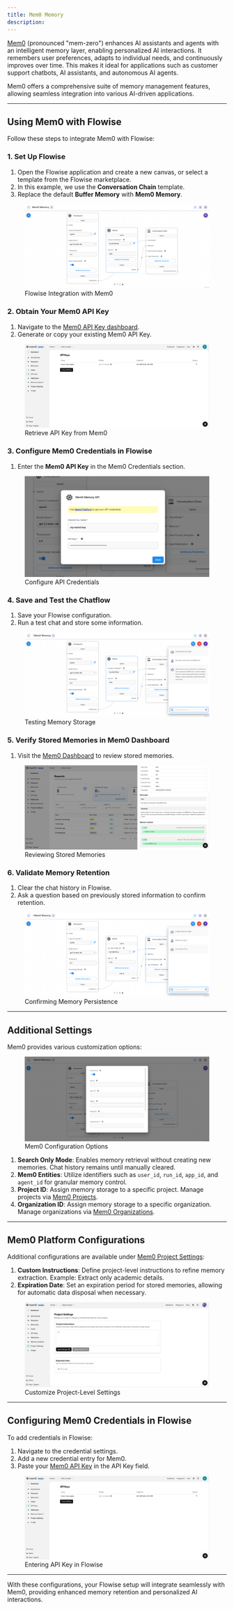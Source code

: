 ```yaml
---
title: Mem0 Memory
description:
---
```



[Mem0](https://github.com/mem0ai/mem0) (pronounced "mem-zero") enhances AI assistants and agents with an intelligent memory layer, enabling personalized AI interactions. It remembers user preferences, adapts to individual needs, and continuously improves over time. This makes it ideal for applications such as customer support chatbots, AI assistants, and autonomous AI agents.

Mem0 offers a comprehensive suite of memory management features, allowing seamless integration into various AI-driven applications.

---

## Using Mem0 with Flowise

Follow these steps to integrate Mem0 with Flowise:

### 1. Set Up Flowise

1. Open the Flowise application and create a new canvas, or select a template from the Flowise marketplace.
2. In this example, we use the **Conversation Chain** template.
3. Replace the default **Buffer Memory** with **Mem0 Memory**.

<figure><img src="/assets/mem0/flowise-flow.png" alt="Flowise Memory Integration"><figcaption>Flowise Integration with Mem0</figcaption></figure>

### 2. Obtain Your Mem0 API Key

1. Navigate to the [Mem0 API Key dashboard](https://app.mem0.ai/dashboard/api-keys).
2. Generate or copy your existing Mem0 API Key.

<figure><img src="/assets/mem0/api-key.png" alt="Mem0 API Key"><figcaption>Retrieve API Key from Mem0</figcaption></figure>

### 3. Configure Mem0 Credentials in Flowise

1. Enter the **Mem0 API Key** in the Mem0 Credentials section.

<figure><img src="/assets/mem0/creds.png" alt="Mem0 Credentials"><figcaption>Configure API Credentials</figcaption></figure>

### 4. Save and Test the Chatflow

1. Save your Flowise configuration.
2. Run a test chat and store some information.

<figure><img src="/assets/mem0/flowise-chat-1.png" alt="Flowise Test Chat"><figcaption>Testing Memory Storage</figcaption></figure>

### 5. Verify Stored Memories in Mem0 Dashboard

1. Visit the [Mem0 Dashboard](https://app.mem0.ai/dashboard/requests) to review stored memories.

<figure><img src="/assets/mem0/flowise-memory.png" alt="Mem0 Stored Memories"><figcaption>Reviewing Stored Memories</figcaption></figure>

### 6. Validate Memory Retention

1. Clear the chat history in Flowise.
2. Ask a question based on previously stored information to confirm retention.

<figure><img src="/assets/mem0/flowise-chat-2.png" alt="Testing Memory Retention"><figcaption>Confirming Memory Persistence</figcaption></figure>

---

## Additional Settings

Mem0 provides various customization options:

<figure><img src="/assets/mem0/settings.png" alt="Mem0 Settings"><figcaption>Mem0 Configuration Options</figcaption></figure>

1. **Search Only Mode**: Enables memory retrieval without creating new memories. Chat history remains until manually cleared.
2. **Mem0 Entities**: Utilize identifiers such as `user_id`, `run_id`, `app_id`, and `agent_id` for granular memory control.
3. **Project ID**: Assign memory storage to a specific project. Manage projects via [Mem0 Projects](https://app.mem0.ai/settings/projects/overview).
4. **Organization ID**: Assign memory storage to a specific organization. Manage organizations via [Mem0 Organizations](https://app.mem0.ai/settings/organizations/overview).

---

## Mem0 Platform Configurations

Additional configurations are available under [Mem0 Project Settings](https://app.mem0.ai/dashboard/project-settings):

1. **Custom Instructions**: Define project-level instructions to refine memory extraction. Example: Extract only academic details.
2. **Expiration Date**: Set an expiration period for stored memories, allowing for automatic data disposal when necessary.

<figure><img src="/assets/mem0/mem0-settings.png" alt="Mem0 Project Settings"><figcaption>Customize Project-Level Settings</figcaption></figure>

---

## Configuring Mem0 Credentials in Flowise

To add credentials in Flowise:

1. Navigate to the credential settings.
2. Add a new credential entry for Mem0.
3. Paste your [Mem0 API Key](https://app.mem0.ai/dashboard/api-keys) in the API Key field.

<figure><img src="/assets/mem0/api-key.png" alt="Adding API Key in Flowise"><figcaption>Entering API Key in Flowise</figcaption></figure>

---

With these configurations, your Flowise setup will integrate seamlessly with Mem0, providing enhanced memory retention and personalized AI interactions.

